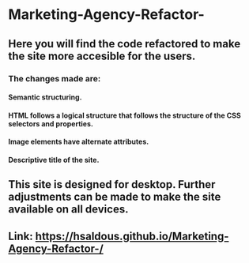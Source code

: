 # Marketing-Agency-Refactor-

## Here you will find the code refactored to make the site more accesible for the users.
### The changes made are:
  #### Semantic structuring.
  #### HTML follows a logical structure that follows the structure of the CSS selectors and properties.
  #### Image elements have alternate attributes.
  #### Descriptive title of the site.

## This site is designed for desktop. Further adjustments can be made to make the site available on all devices.

## Link: https://hsaldous.github.io/Marketing-Agency-Refactor-/

